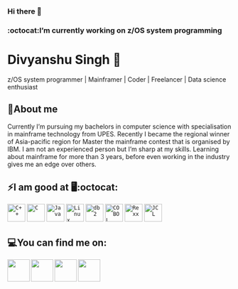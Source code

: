 ### Hi there 👋

<!--
**Div25singh/Div25singh** is a ✨ _special_ ✨ repository because its `README.md` (this file) appears on your GitHub profile.

-->
### :octocat:I’m currently working on z/OS system programming
# Divyanshu Singh 🙂

z/OS system programmer | Mainframer | Coder | Freelancer | Data science enthusiast 

<!--![](https://github-readme-stats.vercel.app/api?username=Div25singh&show_icons=true&line_height=30)-->

## 🧐About me 

Currently I’m pursuing my bachelors in computer science with specialisation in mainframe technology from UPES. 
Recently I became the regional winner of Asia-pacific region for Master the mainframe contest that is organised by IBM.
I am not an experienced person but I’m sharp at my skills.
Learning about mainframe for more than 3 years, before even working in the industry gives me an edge over others.

## ⚡I am good at :desktop_computer::octocat:

<code><img width="40px" src="https://img.icons8.com/color/2x/c-plus-plus-logo.png" title="C++"/></code>
<code><img width="40px" src="https://img.icons8.com/color/2x/c-programming.png" title="C"/></code>
<code><img width="40px" src="https://img.icons8.com/color/2x/java-coffee-cup-logo.png" title="Java"/></code>
<code><img width="40px" src="https://img.icons8.com/color/2x/linux.png" title="Linux"/></code>
<code><img width="40px" src="https://img.icons8.com/nolan/64/db-2.png" title="db2"/></code>
<code><img width="40px" src="https://encrypted-tbn0.gstatic.com/images?q=tbn%3AANd9GcT8O6eJ2xEX_epdTTOZcqLqIOATgBRp45wq9A&usqp=CAU" title="COBOL"/></code>
<code><img width="40px" src="https://upload.wikimedia.org/wikipedia/en/f/f7/Rexx-img-lg.png" title="Rexx"/></code>
<code><img width="40px" src="https://www.clipartmax.com/png/middle/45-455233_jcl-services-logo-jcl-logo.png" title="JCL"/></code>



## 💻You can find me on:

<a href="https://www.linkedin.com/in/divyanshu-singh-b49b46143/">
  <img align="left" width="50px" src="https://media-exp1.licdn.com/dms/image/C4D0BAQGyOWvr4W0Pow/company-logo_200_200/0?e=2159024400&v=beta&t=itrwplyUUwPAVxqxN8THySQds9p401UaOtZIurSBVnA" />
</a>
<a href = "mailto: div25singh@gmail.com">
  <img align="left" width="50px" src="https://img.icons8.com/plasticine/2x/gmail.png" />
</a>
<a href="https://www.youracclaim.com/users/divyanshu-singh.6316d57b">
  <img align="left" width="50px" src="https://pbs.twimg.com/profile_images/1257730965650227206/rHz9PJnO_400x400.png" />
</a>
<a href="https://developer.ibm.com/technologies/systems/blogs/master-the-mainframe-announcing-our-2019-winners/">
  <img align="left" width="50px" src="https://pbs.twimg.com/profile_images/1171103538535161858/8_IdeqWJ.png" />
</a>


